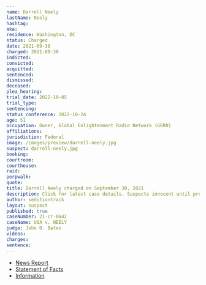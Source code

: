 ```yaml
---
name: Darrell Neely
lastName: Neely
hashtag:
aka:
residence: Washington, DC
status: Charged
date: 2021-09-30
charged: 2021-09-30
indicted:
convicted:
acquitted:
sentenced:
dismissed:
deceased:
plea_hearing:
trial_date: 2022-10-05
trial_type:
sentencing:
status_conference: 2022-10-24
age: 51
occupation: Owner, Global Enlightenment Radio Network (GERN)
affiliations:
jurisdiction: Federal
image: /images/preview/darrell-neely.jpg
suspect: darrell-neely.jpg
booking:
courtroom:
courthouse:
raid:
perpwalk:
quote:
title: Darrell Neely charged on September 30, 2021
description: Click for latest case details. Suspects innocent until proven guilty.
author: seditiontrack
layout: suspect
published: true
caseNumber: 21-cr-0642
caseName: USA v. NEELY
judge: John D. Bates
videos:
charges:
sentence:
---
```

- [News Report](https://www.msn.com/en-us/news/us/man-charged-in-jan-6-riot-stole-capitol-officers-hat-wore-it-on-his-youtube-channel-officials-say/ar-AAPIwIu)
- [Statement of Facts](https://www.justice.gov/usao-dc/case-multi-defendant/file/1457771/download)
- [Information](https://www.justice.gov/usao-dc/case-multi-defendant/file/1457766/download)
